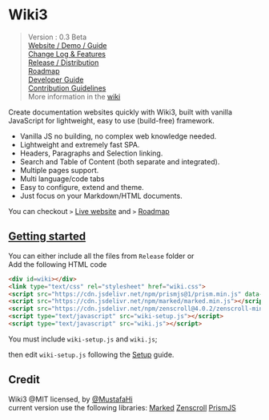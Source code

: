 
# Wiki3

> Version : 0.3 Beta  
> [Website / Demo / Guide](https://MustafaHi.github.io/Wiki3/)  
> [Change Log & Features](https://github.com/MustafaHi/Wiki3/wiki/Change-log-&-Features)  
> [Release / Distribution](/Release)  
> [Roadmap](https://github.com/MustafaHi/Wiki3/wiki/Roadmap)  
> [Developer Guide](https://MustafaHi.github.io/Wiki3/Developer)  
> [Contribution Guidelines](https://github.com/MustafaHi/Wiki3/wiki/Dev-Guide)  
> More information in the [wiki](https://github.com/MustafaHi/Wiki3/wiki)  

Create documentation websites quickly with Wiki3, built with vanilla JavaScript for lightweight, easy to use (build-free) framework.
+ Vanilla JS no building, no complex web knowledge needed.
+ Lightweight and extremely fast SPA.
+ Headers, Paragraphs and Selection linking.
+ Search and Table of Content (both separate and integrated).
+ Multiple pages support.
+ Multi language/code tabs
+ Easy to configure, extend and theme.
+ Just focus on your Markdown/HTML documents.

You can checkout `>` [Live website](https://MustafaHi.github.io/Wiki3/) and `>` [Roadmap](https://github.com/MustafaHi/Wiki3/wiki/Roadmap)


## [Getting started](https://MustafaHi.github.io/Wiki3/Main)

You can either include all the files from `Release` folder or  
Add the following HTML code
```html
<div id=wiki></div>
<link type="text/css" rel="stylesheet" href="wiki.css">
<script src="https://cdn.jsdelivr.net/npm/prismjs@1/prism.min.js" data-manual></script>
<script src="https://cdn.jsdelivr.net/npm/marked/marked.min.js"></script>
<script src="https://cdn.jsdelivr.net/npm/zenscroll@4.0.2/zenscroll-min.js"></script>
<script type="text/javascript" src="wiki-setup.js"></script>
<script type="text/javascript" src="wiki.js"></script>
```

You must include `wiki-setup.js` and `wiki.js`;

then edit `wiki-setup.js` following the [Setup](https://github.com/MustafaHi/Wiki3/wiki/Setup) guide.

## Credit
Wiki3 @MIT licensed, by [@MustafaHi](https://github.com/MustafaHi)  
current version use the following libraries: 
[Marked](https://github.com/markedjs/marked)
[Zenscroll](https://github.com/zengabor/zenscroll)
[PrismJS](https://github.com/PrismJS/prism)

